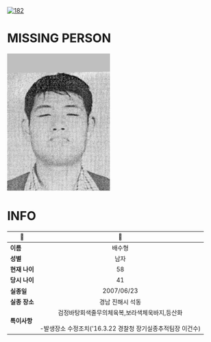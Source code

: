 [![182](https://img.shields.io/badge/%EC%8B%A4%EC%A2%85%EC%8B%A0%EA%B3%A0%EB%8A%94%20%EA%B5%AD%EB%B2%88%EC%97%86%EC%9D%B4-182-blue)](http://safe182.go.kr/index.do)

# MISSING PERSON

<img src="./missing_person.jpg">

# INFO

|🔑|💎|
|--|:--:|
|**이름**|배수형|
|**성별**|남자|
|**현재 나이**|58|
|**당시 나이**|41|
|**실종일**|2007/06/23|
|**실종 장소**|경남 진해시 석동 |
|**특이사항**|검정바탕회색줄무의체육복,보라색체욱바지,등산화</br></br>-발생장소 수정조치('16.3.22 경찰청 장기실종추적팀장 이건수)|
